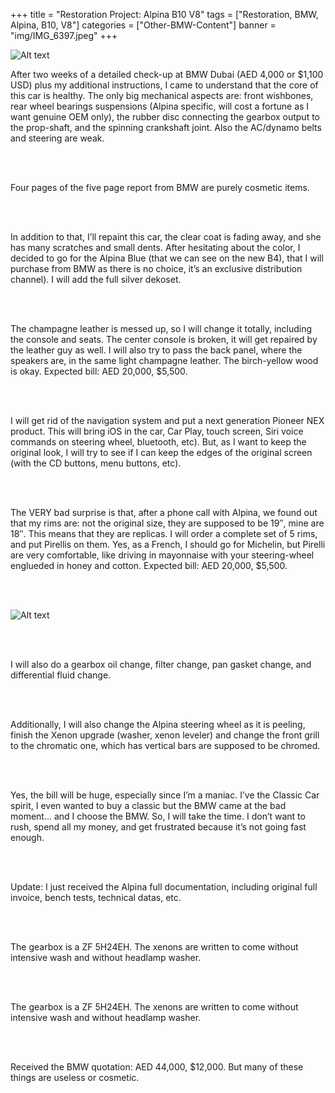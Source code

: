 +++
title = "Restoration Project: Alpina B10 V8"
tags = ["Restoration, BMW, Alpina, B10, V8"]
categories = ["Other-BMW-Content"]
banner = "img/IMG_6397.jpeg"
+++

![Alt text](https://e39source.com/wp-content/uploads/2014/04/31354076_CP_photo1.jpeg)

After two weeks of a detailed check-up at BMW Dubai (AED 4,000 or $1,100 USD) plus my additional instructions, I came to understand that the core of this car is healthy. The only big mechanical aspects are: front wishbones, rear wheel bearings suspensions (Alpina specific, will cost a fortune as I want genuine OEM only), the rubber disc connecting the gearbox output to the prop-shaft, and the spinning crankshaft joint. Also the AC/dynamo belts and steering are weak.

&nbsp;<br/><br/>

Four pages of the five page report from BMW are purely cosmetic items.

&nbsp;<br/><br/>

In addition to that, I’ll repaint this car, the clear coat is fading away, and she has many scratches and small dents. After hesitating about the color, I decided to go for the Alpina Blue (that we can see on the new B4), that I will purchase from BMW as there is no choice, it’s an exclusive distribution channel). I will add the full silver dekoset.

&nbsp;<br/><br/>

The champagne leather is messed up, so I will change it totally, including the console and seats. The center console is broken, it will get repaired by the leather guy as well. I will also try to pass the back panel, where the speakers are, in the same light champagne leather. The birch-yellow wood is okay. Expected bill: AED 20,000, $5,500.

&nbsp;<br/><br/>

I will get rid of the navigation system and put a next generation Pioneer NEX product.  This will bring iOS in the car, Car Play, touch screen, Siri voice commands on steering wheel, bluetooth, etc). But, as I want to keep the original look, I will try to see if I can keep the edges of the original screen (with the CD buttons, menu buttons, etc).

&nbsp;<br/><br/>

The VERY bad surprise is that, after a phone call with Alpina, we found out that my rims are:  not the original size, they are supposed to be 19″, mine are 18″.  This means that they are replicas. I will order a complete set of 5 rims, and put Pirellis on them. Yes, as a French, I should go for Michelin, but Pirelli are very comfortable, like driving in mayonnaise with your steering-wheel englueded in honey and cotton.  Expected bill: AED 20,000,  $5,500.

&nbsp;<br/><br/>

![Alt text](https://e39source.com/wp-content/uploads/2020/04/31354109_CP_photo.jpeg)

&nbsp;<br/><br/>

I will also do a gearbox oil change, filter change, pan gasket change, and differential fluid change.

&nbsp;<br/><br/>

Additionally, I will also change the Alpina steering wheel as it is peeling, finish the Xenon upgrade (washer, xenon leveler) and change the front grill to the chromatic one, which has vertical bars are supposed to be chromed.

&nbsp;<br/><br/>

Yes, the bill will be huge, especially since I’m a maniac. I’ve the Classic Car spirit, I even wanted to buy a classic but the BMW came at the bad moment… and I choose the BMW. So, I will take the time. I don’t want to rush, spend all my money, and get frustrated because it’s not going fast enough.

&nbsp;<br/><br/>

Update:  I just received the Alpina full documentation, including original full invoice, bench tests, technical datas, etc.

&nbsp;<br/><br/>

The gearbox is a ZF 5H24EH.  The xenons are written to come without intensive wash and without headlamp washer.

&nbsp;<br/><br/>

The gearbox is a ZF 5H24EH.  The xenons are written to come without intensive wash and without headlamp washer.

&nbsp;<br/><br/>

Received the BMW quotation: AED 44,000, $12,000. But many of these things are useless or cosmetic.

&nbsp;<br/><br/>